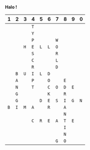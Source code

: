 **Halo !**

| 1 | 2 | 3 | 4 | 5 | 6 | 7 | 8 | 9 | 0 |
|---|---|---|---|---|---|---|---|---|---|
|   |   |   |`T`|   |   |   |   |   |   |
|   |   |   |`Y`|   |   |   |   |   |   |
|   |   |   |`P`|   |   |`W`|   |   |   |
|   |   |`H`|`E`|`L`|`L`|`O`|   |   |   |
|   |   |   |`S`|   |   |`R`|   |   |   |
|   |   |   |`C`|   |   |`L`|   |   |   |
|   |   |   |`R`|   |   |`D`|   |   |   |
|   |`B`|`U`|`I`|`L`|`D`|   |   |   |   |
|   |`A`|   |`P`|   |`O`|   |`E`|   |   |
|   |`N`|   |`T`|   |`C`|`O`|`D`|`E`|   |
|   |`G`|   |   |   |`K`|   |`R`|   |   |
|   |`G`|   |   |`D`|`E`|`S`|`I`|`G`|`N`|
|`B`|`I`|`M`|`A`|   |`R`|   |`A`|   |   |
|   |   |   |   |   |   |   |`N`|   |   |
|   |   |   |`C`|`R`|`E`|`A`|`T`|`E`|   |
|   |   |   |   |   |   |   |`I`|   |   |
|   |   |   |   |   |   |   |`N`|   |   |
|   |   |   |   |   |   |`G`|`O`|   |   |
